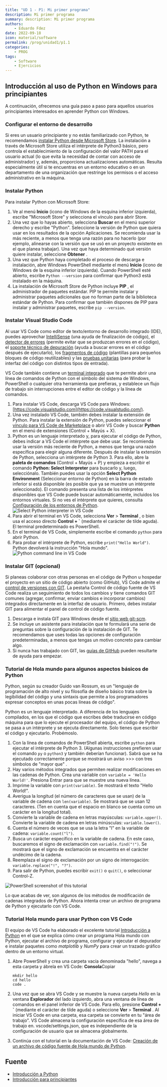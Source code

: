 ```yaml
---
title: "UD 1 - P1: Mi primer programa"
description: Mi primer programa
summary: description: Mi primer programa
authors:
    - Eduardo Fdez
date: 2022-09-18
icon: material/software
permalink: /prog/unidad1/p1.1
categories:
    - PROG
tags:
    - Software
    - Ejercicios
---
```


## Introducción al uso de Python en Windows para principiantes

A continuación, ofrecemos una guía paso a paso para aquellos usuarios principiantes interesados en aprender Python con Windows.

### Configurar el entorno de desarrollo

Si eres un usuario principiante y no estás familiarizado con Python, te recomendamos [instalar Python desde Microsoft Store](https://www.microsoft.com/p/python-37/9nj46sx7x90p?activetab=pivot:overviewtab). La instalación a través de Microsoft Store utiliza el intérprete de Python3 básico, pero controla el establecimiento de la configuración del valor PATH para el usuario actual (lo que evita la necesidad de contar con acceso de administrador) y, además, proporciona actualizaciones automáticas. Resulta especialmente útil si te encuentras en un entorno educativo o en un departamento de una organización que restringe los permisos o el acceso administrativo en la máquina.

### Instalar Python

Para instalar Python con Microsoft Store:

1. Ve al menú **Inicio** (icono de Windows de la esquina inferior izquierda), escribe "Microsoft Store" y selecciona el vínculo para abrir Store.
2. Una vez que lo hayas abierto, selecciona **Buscar** en el menú superior derecho y escribe "Python". Seleccione la versión de Python que quiera usar en los resultados de la opción Aplicaciones. Se recomienda usar la más reciente, a menos que tenga una razón para no hacerlo (por ejemplo, alinearse con la versión que se usó en un proyecto existente en el que planea trabajar). Una vez que haya determinado qué versión quiere instalar, seleccione  **Obtener** .
3. Una vez que Python haya completado el proceso de descarga e instalación, abre Windows PowerShell mediante el menú **Inicio** (icono de Windows de la esquina inferior izquierda). Cuando PowerShell esté abierto, escribe `Python --version` para confirmar que Python3 está instalado en la máquina.
4. La instalación de Microsoft Store de Python incluye  **PIP** , el administrador de paquetes estándar. PIP te permite instalar y administrar paquetes adicionales que no forman parte de la biblioteca estándar de Python. Para confirmar que también dispones de PIP para instalar y administrar paquetes, escribe `pip --version`.

### Instalar Visual Studio Code

Al usar VS Code como editor de texto/entorno de desarrollo integrado (IDE), puedes aprovechar [IntelliSense](https://code.visualstudio.com/docs/editor/intellisense) (una ayuda de finalización de código), el [detector de errores](https://code.visualstudio.com/docs/python/linting) (permite evitar que se produzcan errores en el código), el [soporte técnico de depuración](https://code.visualstudio.com/docs/python/debugging) (ayuda a buscar errores en el código después de ejecutarlo), los [fragmentos de código](https://code.visualstudio.com/docs/editor/userdefinedsnippets) (plantillas para pequeños bloques de código reutilizables) y las [pruebas unitarias](https://code.visualstudio.com/docs/python/unit-testing) (para probar la interfaz del código con distintos tipos de entrada).

VS Code también contiene un [terminal integrado](https://code.visualstudio.com/docs/editor/integrated-terminal) que te permite abrir una línea de comandos de Python con el símbolo del sistema de Windows, PowerShell o cualquier otra herramienta que prefieras, y establece un flujo de trabajo sin interrupciones entre el editor de código y la línea de comandos.

1. Para instalar VS Code, descarga VS Code para Windows: [https://code.visualstudio.com](https://code.visualstudio.com/).
2. Una vez instalado VS Code, también debes instalar la extensión de Python. Para instalar la extensión de Python, puedes seleccionar el [vínculo para VS Code de Marketplace](https://marketplace.visualstudio.com/items?itemName=ms-python.python) o abrir VS Code y buscar **Python** en el menú de extensiones (Control + Mayús + X).
3. Python es un lenguaje interpretado y, para ejecutar el código de Python, debes indicar a VS Code el intérprete que debe usar. Se recomienda usar la versión más reciente de Python, a menos que tenga una razón específica para elegir alguna diferente. Después de instalar la extensión de Python, selecciona un intérprete de Python 3. Para ello, abre la **paleta de comandos** (Control + Mayús + P) y empieza a escribir el comando **Python: Select Interpreter** para buscarlo y, luego, selecciónalo. También puedes usar la opción **Select Python Environment** (Seleccionar entorno de Python) en la barra de estado inferior si está disponible (es posible que ya se muestre un intérprete seleccionado). El comando presenta una lista de los intérpretes disponibles que VS Code puede buscar automáticamente, incluidos los entornos virtuales. Si no ves el intérprete que quieres, consulta [Configuración de los entornos de Python](https://code.visualstudio.com/docs/python/environments).
   ![Select Python interpreter in VS Code](https://learn.microsoft.com/es-es/windows/images/interpreterselection.gif)
4. Para abrir el terminal en VS Code, selecciona  **Ver** > **Terminal** , o bien usa el acceso directo **Control + `** (mediante el carácter de tilde aguda). El terminal predeterminado es PowerShell.
5. En el terminal de VS Code, simplemente escribe el comando `python` para abrir Python.
6. Para probar el intérprete de Python, escribe `print("Hello World")`. Python devolverá la instrucción "Hola mundo".
   ![Python command line in VS Code](https://learn.microsoft.com/es-es/windows/images/python-in-vscode.png)

### Instalar GIT (opcional)

Si planeas colaborar con otras personas en el código de Python u hospedar el proyecto en un sitio de código abierto (como GitHub), VS Code admite el [control de versiones con GIT](https://code.visualstudio.com/docs/editor/versioncontrol#_git-support). La pestaña Control de código fuente de VS Code realiza un seguimiento de todos los cambios y tiene comandos GIT comunes (agregar, confirmar, enviar cambios e incorporar cambios) integrados directamente en la interfaz de usuario. Primero, debes instalar GIT para alimentar el panel de control de código fuente.

1. Descarga e instala GIT para Windows desde el [sitio web git-scm](https://git-scm.com/download/win).
2. Se incluye un asistente para instalación que te formulará una serie de preguntas sobre la configuración de la instalación de GIT. Te recomendamos que uses todas las opciones de configuración predeterminadas, a menos que tengas un motivo concreto para cambiar algo.
3. Si nunca has trabajado con GIT, las [guías de GitHub](https://guides.github.com/) pueden resultarte de ayuda para empezar.

### Tutorial de Hola mundo para algunos aspectos básicos de Python
Python, según su creador Guido van Rossum, es un "lenguaje de programación de alto nivel y su filosofía de diseño básico trata sobre la legibilidad del código y una sintaxis que permite a los programadores expresar conceptos en unas pocas líneas de código".

Python es un lenguaje interpretado. A diferencia de los lenguajes compilados, en los que el código que escribes debe traducirse en código máquina para que lo ejecute el procesador del equipo, el código de Python se pasa a un intérprete y se ejecuta directamente. Solo tienes que escribir el código y ejecutarlo. Probémoslo.

1. Con la línea de comandos de PowerShell abierta, escribe `python` para ejecutar el intérprete de Python 3. (Algunas instrucciones prefieren usar el comando `py` o `python3` y también deberían funcionar). Sabrá que se ha ejecutado correctamente porque se mostrará un aviso >>> con tres símbolos de "mayor que" .
2. Hay varios métodos integrados que permiten realizar modificaciones en las cadenas de Python. Crea una variable con `variable = 'Hello World!'`. Presiona Entrar para que se muestre una nueva línea.
3. Imprime la variable con `print(variable)`. Se mostrará el texto "Hello World!".
4. Averigua la longitud (el número de caracteres que se usan) de la variable de cadena con `len(variable)`. Se mostrará que se usan 12 caracteres. (Ten en cuenta que el espacio en blanco se cuenta como un carácter en la longitud total).
5. Convierte la variable de cadena en letras mayúsculas: `variable.upper()`. Convierte la variable de cadena en letras minúsculas: `variable.lower()`.
6. Cuenta el número de veces que se usa la letra "l" en la variable de cadena: `variable.count("l")`.
7. Busca un carácter específico en la variable de cadena. En este caso, buscaremos el signo de exclamación con `variable.find("!")`. Se mostrará que el signo de exclamación se encuentra en el carácter undécimo de la cadena.
8. Reemplaza el signo de exclamación por un signo de interrogación: `variable.replace("!", "?")`.
9. Para salir de Python, puedes escribir `exit()` o `quit()`, o seleccionar Control-Z.

![PowerShell screenshot of this tutorial](https://learn.microsoft.com/es-es/windows/images/hello-world-basics.png)

Lo que acabas de ver, son algunos de los métodos de modificación de cadenas integrados de Python. Ahora intenta crear un archivo de programa de Python y ejecutarlo con VS Code.

### Tutorial Hola mundo para usar Python con VS Code

El equipo de VS Code ha elaborado el excelente tutorial [Introducción a Python](https://code.visualstudio.com/docs/python/python-tutorial#_start-vs-code-in-a-project-workspace-folder) en el que se explica cómo crear un programa Hola mundo con Python, ejecutar el archivo de programa, configurar y ejecutar el depurador e instalar paquetes como *matplotlib* y *NumPy* para crear un trazado gráfico dentro de un entorno virtual.

1. Abre PowerShell y crea una carpeta vacía denominada "hello", navega a esta carpeta y ábrela en VS Code:
   **Consola**Copiar

   ```
   mkdir hello
   cd hello
   code .
   ```
2. Una vez que se abra VS Code y se muestre la nueva carpeta *Hello* en la ventana **Explorador** del lado izquierdo, abra una ventana de línea de comandos en el panel inferior de VS Code. Para ello, presione **Control + `** (mediante el carácter de tilde aguda) o seleccione  **Ver** > **Terminal** . Al iniciar VS Code en una carpeta, esa carpeta se convierte en tu "área de trabajo". VS Code almacena la configuración específica de esa área de trabajo en. vscode/settings.json, que es independiente de la configuración de usuario que se almacena globalmente.
3. Continúa con el tutorial en la documentación de VS Code: [Creación de un archivo de código fuente de Hola mundo de Python](https://code.visualstudio.com/docs/python/python-tutorial#_create-a-python-hello-world-source-code-file).


## Fuente
* [Introducción a Python](https://learn.microsoft.com/es-es/windows/python/)
* [Introducción para principiantes](https://learn.microsoft.com/es-es/windows/python/beginners)
